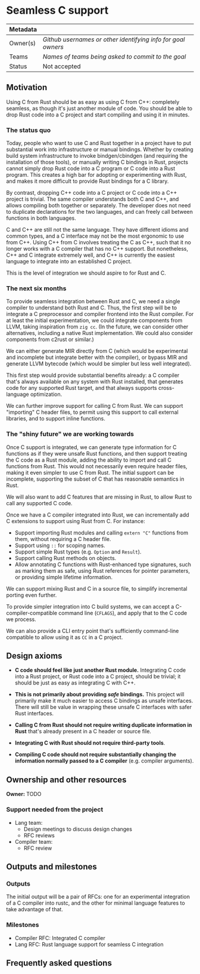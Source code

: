 # Seamless C support

| Metadata | |
| --- | --- |
| Owner(s) | *Github usernames or other identifying info for goal owners* |
| Teams | *Names of teams being asked to commit to the goal* |
| Status | Not accepted |

## Motivation

Using C from Rust should be as easy as using C from C++: completely seamless,
as though it's just another module of code. You should be able to drop Rust
code into a C project and start compiling and using it in minutes.

### The status quo

Today, people who want to use C and Rust together in a project have to put
substantial work into infrastructure or manual bindings. Whether by creating
build system infrastructure to invoke bindgen/cbindgen (and requiring the
installation of those tools), or manually writing C bindings in Rust, projects
cannot simply drop Rust code into a C program or C code into a Rust program.
This creates a high bar for adopting or experimenting with Rust, and makes it
more difficult to provide Rust bindings for a C library.

By contrast, dropping C++ code into a C project or C code into a C++ project is
trivial. The same compiler understands both C and C++, and allows compiling
both together or separately. The developer does not need to duplicate
declarations for the two languages, and can freely call between functions in
both languages.

C and C++ are still not the same language. They have different idioms and
common types, and a C interface may not be the most ergonomic to use from C++.
Using C++ from C involves treating the C as C++, such that it no longer works
with a C compiler that has no C++ support. But nonetheless, C++ and C integrate
extremely well, and C++ is currently the easiest language to integrate into an
established C project.

This is the level of integration we should aspire to for Rust and C.

### The next six months

To provide seamless integration between Rust and C, we need a single compiler
to understand both Rust and C. Thus, the first step will be to integrate a C
preprocessor and compiler frontend into the Rust compiler. For at least the
initial experimentation, we could integrate components from LLVM, taking
inspiration from `zig cc`. (In the future, we can consider other alternatives,
including a native Rust implementation. We could also consider components from
c2rust or similar.)

We can either generate MIR directly from C (which would be experimental and
incomplete but integrate better with the compiler), or bypass MIR and generate
LLVM bytecode (which would be simpler but less well integrated).

This first step would provide substantial benefits already: a C compiler that's
always available on any system with Rust installed, that generates code for any
supported Rust target, and that always supports cross-language optimization.

We can further improve support for calling C from Rust. We can support
"importing" C header files, to permit using this support to call external
libraries, and to support inline functions.

### The "shiny future" we are working towards

Once C support is integrated, we can generate type information for C functions
as if they were unsafe Rust functions, and then support treating the C code as
a Rust module, adding the ability to import and call C functions from Rust.
This would not necessarily even require header files, making it even simpler to
use C from Rust. The initial support can be incomplete, supporting the subset
of C that has reasonable semantics in Rust.

We will also want to add C features that are missing in Rust, to allow Rust to
call any supported C code.

Once we have a C compiler integrated into Rust, we can incrementally add C
extensions to support using Rust from C. For instance:
- Support importing Rust modules and calling `extern "C"` functions from
  them, without requiring a C header file.
- Support using `::` for scoping names.
- Support simple Rust types (e.g. `Option` and `Result`).
- Support calling Rust methods on objects.
- Allow annotating C functions with Rust-enhanced type signatures, such as
  marking them as safe, using Rust references for pointer parameters, or
  providing simple lifetime information.

We can support mixing Rust and C in a source file, to simplify incremental
porting even further.

To provide simpler integration into C build systems, we can accept a
C-compiler-compatible command line (`CFLAGS`), and apply that to the C code we
process.

We can also provide a CLI entry point that's sufficiently command-line
compatible to allow using it as `CC` in a C project.

## Design axioms

- **C code should feel like just another Rust module.** Integrating C code into
  a Rust project, or Rust code into a C project, should be trivial; it should
  be just as easy as integrating C with C++.

- **This is not primarily about providing *safe* bindings.** This project will
  primarily make it much easier to access C bindings as unsafe interfaces.
  There will still be value in wrapping these unsafe C interfaces with safer
  Rust interfaces.

- **Calling C from Rust should not require writing duplicate information in Rust**
  that's already present in a C header or source file.

- **Integrating C with Rust should not require third-party tools**.

- **Compiling C code should not require substantially changing the information
  normally passed to a C compiler** (e.g. compiler arguments).

## Ownership and other resources

**Owner:** TODO

### Support needed from the project

* Lang team:
  * Design meetings to discuss design changes
  * RFC reviews
* Compiler team:
  * RFC review

## Outputs and milestones

### Outputs

The initial output will be a pair of RFCs: one for an experimental integration of a C compiler into rustc, and the other for minimal language features to take advantage of that.

### Milestones

- Compiler RFC: Integrated C compiler
- Lang RFC: Rust language support for seamless C integration

## Frequently asked questions
